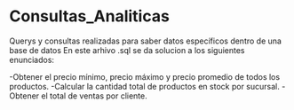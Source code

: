 # Consultas_Analiticas
Querys y consultas realizadas para saber datos específicos dentro de una base de datos
En este arhivo .sql se da solucion a los siguientes enunciados:

-Obtener el precio mínimo, precio máximo y precio promedio de todos los productos.
-Calcular la cantidad total de productos en stock por sucursal.
-Obtener el total de ventas por cliente.